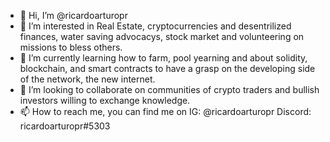 - 👋 Hi, I’m @ricardoarturopr
- 👀 I’m interested in Real Estate, cryptocurrencies and desentrilized finances, water saving advocacys, stock market and volunteering on missions to bless others. 
- 🌱 I’m currently learning how to farm, pool yearning and about solidity, blockchain, and smart contracts to have a grasp on the developing side of the network, the new internet. 
- 💞️ I’m looking to collaborate on communities of crypto traders and bullish investors willing to exchange knowledge.
- 📫 How to reach me, you can find me on IG: @ricardoarturopr Discord: ricardoarturopr#5303

<!---
ricardoarturopr/ricardoarturopr is a ✨ special ✨ repository because its `README.md` (this file) appears on your GitHub profile.
You can click the Preview link to take a look at your changes.
--->

